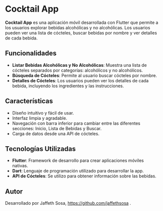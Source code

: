 # Cocktail App

**Cocktail App** es una aplicación móvil desarrollada con Flutter que permite a los usuarios explorar bebidas alcohólicas y no alcohólicas. Los usuarios pueden ver una lista de cócteles, buscar bebidas por nombre y ver detalles de cada bebida.

## Funcionalidades

- **Listar Bebidas Alcohólicas y No Alcohólicas**: Muestra una lista de cócteles separados por categorías: alcohólicos y no alcohólicos.
- **Búsqueda de Cócteles**: Permite al usuario buscar cócteles por nombre.
- **Detalles de Cócteles**: Los usuarios pueden ver los detalles de cada bebida, incluyendo los ingredientes y las instrucciones.

## Características

- Diseño intuitivo y fácil de usar.
- Interfaz limpia y agradable.
- Navegación con barra inferior para cambiar entre las diferentes secciones: Inicio, Lista de Bebidas y Buscar.
- Carga de datos desde una API de cócteles.

## Tecnologías Utilizadas

- **Flutter**: Framework de desarrollo para crear aplicaciones móviles nativas.
- **Dart**: Lenguaje de programación utilizado para desarrollar la app.
- **API de Cócteles**: Se utilizo para obtener información sobre las bebidas.

## Autor
Desarrollado por Jaffeth Sosa, https://github.com/jaffethsosa .
